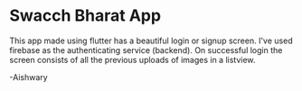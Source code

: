 # Swacch Bharat App
This app made using flutter has a beautiful login or signup screen. I've used firebase as the authenticating service (backend). On successful login the screen consists of all the previous uploads of images in a listview.

-Aishwary
